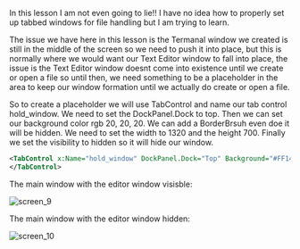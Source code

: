 In this lesson I am not even going to lie!! I have no idea how to properly set up tabbed windows for file handling but I am trying to learn.  

The issue we have here in this lesson is the Termanal window we created is still in the middle of the screen so we need to push it into place, but this is normally where we would want our Text Editor window to fall into place, the issue is the Text Editor window doesnt come into existence until we create or open a file so until then, we need something to be a placeholder in the area to keep our window formation until we actually do create or open a file.

So to create a placeholder we will use TabControl and name our tab control hold_window. We need to set the DockPanel.Dock to top. Then we can set our background color rgb 20, 20, 20. We can add a BorderBrsuh even doe it will be hidden. We need to set the width to 1320 and the height 700. Finally we set the visibility to hidden so it will hide our window.

```xml
<TabControl x:Name="hold_window" DockPanel.Dock="Top" Background="#FF141414" BorderBrush="Black" Width="1320" Height="700" Visibility="Hidden">
</TabControl>
```

The main window with the editor window visisble:

![screen_9](https://github.com/ravenleeblack/Illeshian-Ide/assets/76606152/f08fc475-7259-49cc-b9b7-1ff350e0d544)


The main window with the editor window hidden:

![screen_10](https://github.com/ravenleeblack/Illeshian-Ide/assets/76606152/ded43f30-3deb-4127-978d-e9a1386f2e23)

